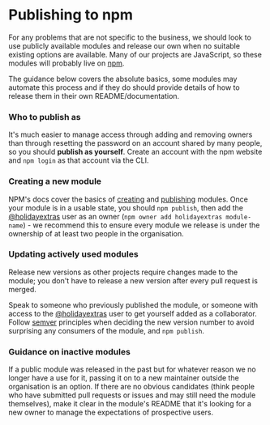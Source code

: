 # Publishing to npm

For any problems that are not specific to the business, we should look to use publicly available modules and release our own when no suitable existing options are available. Many of our projects are JavaScript, so these modules will probably live on [npm](http://npmjs.com/).

The guidance below covers the absolute basics, some modules may automate this process and if they do should provide details of how to release them in their own README/documentation.

### Who to publish as

It's much easier to manage access through adding and removing owners than through resetting the password on an account shared by many people, so you should __publish as yourself__. Create an account with the npm website and `npm login` as that account via the CLI.

### Creating a new module

NPM's docs cover the basics of [creating](https://docs.npmjs.com/getting-started/creating-node-modules) and [publishing](https://docs.npmjs.com/getting-started/publishing-npm-packages) modules. Once your module is in a usable state, you should `npm publish`, then add the [@holidayextras](https://www.npmjs.com/~holidayextras) user as an owner (`npm owner add holidayextras module-name`) - we recommend this to ensure every module we release is under the ownership of at least two people in the organisation.

### Updating actively used modules

Release new versions as other projects require changes made to the module; you don't have to release a new version after every pull request is merged.

Speak to someone who previously published the module, or someone with access to the [@holidayextras](https://www.npmjs.com/~holidayextras) user to get yourself added as a collaborator. Follow [semver](https://docs.npmjs.com/getting-started/semantic-versioning) principles when deciding the new version number to avoid surprising any consumers of the module, and `npm publish`.

### Guidance on inactive modules

If a public module was released in the past but for whatever reason we no longer have a use for it, passing it on to a new maintainer outside the organisation is an option. If there are no obvious candidates (think people who have submitted pull requests or issues and may still need the module themselves), make it clear in the module's README that it's looking for a new owner to manage the expectations of prospective users.
